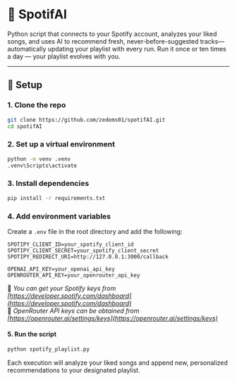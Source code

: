 # 🎵 SpotifAI

Python script that connects to your Spotify account, analyzes your liked songs, and uses AI to recommend fresh, never-before-suggested tracks—automatically updating your playlist with every run. Run it once or ten times a day — your playlist evolves with you.

---

## 🔧 Setup

### 1. Clone the repo

```bash
git clone https://github.com/zedems01/spotifAI.git
cd spotifAI
```

### 2. Set up a virtual environment

```bash
python -m venv .venv
.venv\Scripts\activate
```

### 3. Install dependencies

```bash
pip install -r requirements.txt
```

### 4. Add environment variables

Create a `.env` file in the root directory and add the following:

```env
SPOTIPY_CLIENT_ID=your_spotify_client_id
SPOTIPY_CLIENT_SECRET=your_spotify_client_secret
SPOTIPY_REDIRECT_URI=http://127.0.0.1:3000/callback

OPENAI_API_KEY=your_openai_api_key
OPENROUTER_API_KEY=your_openrouter_api_key
```

📌 *You can get your Spotify keys from [https://developer.spotify.com/dashboard](https://developer.spotify.com/dashboard)*   
📌 *OpenRouter API keys can be obtained from [https://openrouter.ai/settings/keys](https://openrouter.ai/settings/keys)*

#### 5. Run the script

```bash
python spotify_playlist.py
```

Each execution will analyze your liked songs and append new, personalized recommendations to your designated playlist.


